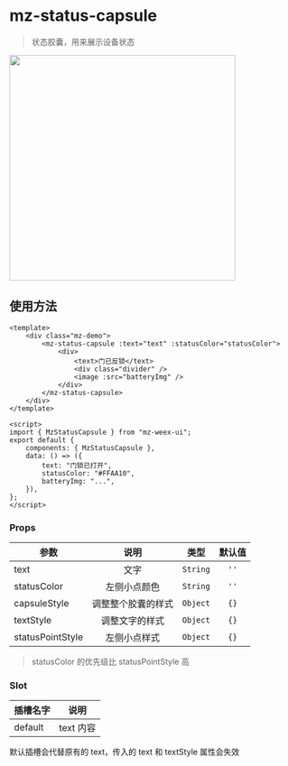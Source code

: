 # mz-status-capsule

> 状态胶囊，用来展示设备状态

<img src="../../example/mz-mz-status-capsule/example.png" width="400"/>

## 使用方法

```vue
<template>
    <div class="mz-demo">
        <mz-status-capsule :text="text" :statusColor="statusColor">
            <div>
                <text>门已反锁</text>
                <div class="divider" />
                <image :src="batteryImg" />
            </div>
        </mz-status-capsule>
    </div>
</template>

<script>
import { MzStatusCapsule } from "mz-weex-ui";
export default {
    components: { MzStatusCapsule },
    data: () => ({
        text: "门锁已打开",
        statusColor: "#FFAA10",
        batteryImg: "...",
    }),
};
</script>
```

### Props

| 参数             |        说明        |   类型   | 默认值 |
| ---------------- | :----------------: | :------: | :----: |
| text             |        文字        | `String` |  `''`  |
| statusColor      |    左侧小点颜色    | `String` |  `''`  |
| capsuleStyle     | 调整整个胶囊的样式 | `Object` |  `{}`  |
| textStyle        |   调整文字的样式   | `Object` |  `{}`  |
| statusPointStyle |    左侧小点样式    | `Object` |  `{}`  |

> statusColor 的优先级比 statusPointStyle 高

### Slot

| 插槽名字 |   说明    |
| -------- | :-------: |
| default  | text 内容 |

默认插槽会代替原有的 text，传入的 text 和 textStyle 属性会失效
